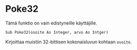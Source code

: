 <!--advanced-->
Poke32
======
Tämä funktio on vain edistyneille käyttäjille.

```eppabasic
Sub Poke32(osoite As Integer, arvo As Intger)
```

Kirjoittaa muistiin 32-bittisen kokonaisluvun kohtaan `osoite`.
